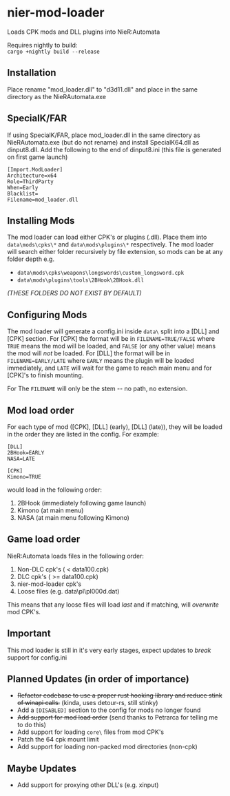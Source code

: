 # nier-mod-loader
Loads CPK mods and DLL plugins into NieR:Automata

Requires nightly to build:  
`cargo +nightly build --release`

## Installation
Place rename "mod_loader.dll" to "d3d11.dll" and place in the same directory as the NieRAutomata.exe 

## SpecialK/FAR
If using SpecialK/FAR, place mod_loader.dll in the same directory as NieRAutomata.exe (but do not rename) and install SpecialK64.dll as dinput8.dll. Add the following to the end of dinput8.ini (this file is generated on first game launch)
```
[Import.ModLoader]
Architecture=x64
Role=ThirdParty
When=Early
Blacklist=
Filename=mod_loader.dll
```

## Installing Mods
The mod loader can load either CPK's or plugins (.dll). Place them into `data\mods\cpks\*` and `data\mods\plugins\*` respectively. The mod loader will search either folder recursively by file extension, so mods can be at any folder depth e.g.
  - `data\mods\cpks\weapons\longswords\custom_longsword.cpk`
  - `data\mods\plugins\tools\2BHook\2BHook.dll`
  
 *(THESE FOLDERS DO NOT EXIST BY DEFAULT)*
  
## Configuring Mods
The mod loader will generate a config.ini inside `data\` split into a [DLL] and [CPK] section. For [CPK] the format will be in `FILENAME=TRUE/FALSE` where `TRUE` means the mod will be loaded, and `FALSE` (or any other value) means the mod will *not* be loaded. For [DLL] the format will be in `FILENAME=EARLY/LATE` where `EARLY` means the plugin will be loaded immediately, and `LATE` will wait for the game to reach main menu and for [CPK]'s to finish mounting.

For The `FILENAME` will only be the stem -- no path, no extension.

## Mod load order
For each type of mod ([CPK], [DLL] (early), [DLL] (late)), they will be loaded in the order they are listed in the config. For example:
```
[DLL]
2BHook=EARLY
NASA=LATE

[CPK]
Kimono=TRUE
```
would load in the following order:
  1. 2BHook (immediately following game launch)
  2. Kimono (at main menu)
  3. NASA (at main menu following Kimono)

## Game load order
NieR:Automata loads files in the following order:
  1. Non-DLC cpk's ( < data100.cpk)
  2. DLC cpk's ( >= data100.cpk)
  3. nier-mod-loader cpk's
  4. Loose files (e.g. data\pl\pl000d.dat)
  
This means that any loose files will load *last* and if matching, will *overwrite* mod CPK's.

## Important
This mod loader is still in it's very early stages, expect updates to *break* support for config.ini 

## Planned Updates (in order of importance)
  - ~~Refactor codebase to use a proper rust hooking library and reduce stink of winapi calls.~~ (kinda, uses detour-rs, still stinky)
  - Add a `[DISABLED]` section to the config for mods no longer found
  - ~~Add support for mod load order~~ (send thanks to Petrarca for telling me to do this)
  - Add support for loading `core\` files from mod CPK's
  - Patch the 64 cpk mount limit
  - Add support for loading non-packed mod directories (non-cpk)
  
## Maybe Updates
  - Add support for proxying other DLL's (e.g. xinput)
